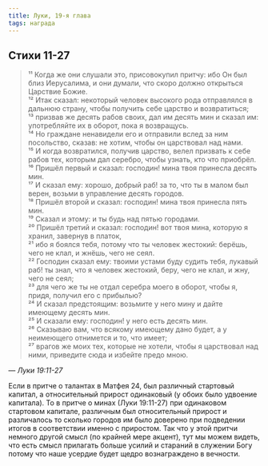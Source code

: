 ```yaml
---
title: Луки, 19-я глава
tags: награда
---
```


## Стихи 11-27

> ¹¹ Когда же они слушали это, присовокупил притчу: ибо Он был близ Иерусалима, и они думали, что скоро должно открыться Царствие Божие.  
> ¹² Итак сказал: некоторый человек высокого рода отправлялся в дальнюю страну, чтобы получить себе царство и возвратиться;  
> ¹³ призвав же десять рабов своих, дал им десять мин и сказал им: употребляйте их в оборот, пока я возвращусь.  
> ¹⁴ Но граждане ненавидели его и отправили вслед за ним посольство, сказав: не хотим, чтобы он царствовал над нами.  
> ¹⁵ И когда возвратился, получив царство, велел призвать к себе рабов тех, которым дал серебро, чтобы узнать, кто что приобрёл.  
> ¹⁶ Пришёл первый и сказал: господин! мина твоя принесла десять мин.  
> ¹⁷ И сказал ему: хорошо, добрый раб! за то, что ты в малом был верен, возьми в управление десять городов.  
> ¹⁸ Пришёл второй и сказал: господин! мина твоя принесла пять мин.  
> ¹⁹ Сказал и этому: и ты будь над пятью городами.  
> ²⁰ Пришёл третий и сказал: господин! вот твоя мина, которую я хранил, завернув в платок,  
> ²¹ ибо я боялся тебя, потому что ты человек жестокий: берёшь, чего не клал, и жнёшь, чего не сеял.  
> ²² Господин сказал ему: твоими устами буду судить тебя, лукавый раб! ты знал, что я человек жестокий, беру, чего не клал, и жну, чего не сеял;  
> ²³ для чего же ты не отдал серебра моего в оборот, чтобы я, придя, получил его с прибылью?  
> ²⁴ И сказал предстоящим: возьмите у него мину и дайте имеющему десять мин.  
> ²⁵ И сказали ему: господин! у него есть десять мин.  
> ²⁶ Сказываю вам, что всякому имеющему дано будет, а у неимеющего отнимется и то, что имеет;  
> ²⁷ врагов же моих тех, которые не хотели, чтобы я царствовал над ними, приведите сюда и избейте предо мною.

— <cite>Луки&nbsp;19:11-27</cite>

Если в притче о талантах в Матфея 24, был различный стартовый капитал, а относительный прирост одинаковый (у обоих было удвоение капитала).
То в притче о минах (Луки 19:11-27) при одинаковом стартовом капитале, различным был относительный прирост и различалось то сколько
городов им было доверено при подведении итогов в соответствии именно с приростом. Так что у этой притчи немного другой смысл (по
крайней мере акцент), тут мы можем видеть, что есть смысл прилагать больше усилий и стараний в служении Богу потому что наше
усердие будет щедро вознаграждено в вечности.
